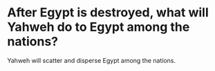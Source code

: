 # After Egypt is destroyed, what will Yahweh do to Egypt among the nations?

Yahweh will scatter and disperse Egypt among the nations.
